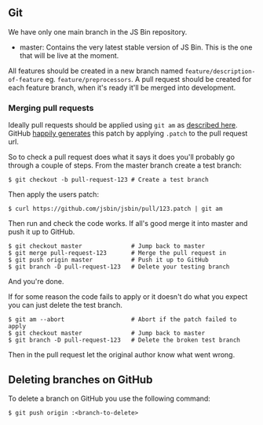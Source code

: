 Git
---

We have only one main branch in the JS Bin repository.

- master: Contains the very latest stable version of JS Bin. This is the one
  that will be live at the moment.

All features should be created in a new branch named
`feature/description-of-feature` eg. `feature/preprocessors`. A pull request
should be created for each feature branch, when it's ready it'll be merged into
development.

### Merging pull requests

Ideally pull requests should be applied using `git am` as [described
here][#am]. GitHub [happily generates][#ex] this patch by applying `.patch`
to the pull request url.

So to check a pull request does what it says it does you'll probably go
through a couple of steps. From the master branch create a test branch:

    $ git checkout -b pull-request-123 # Create a test branch

Then apply the users patch:

    $ curl https://github.com/jsbin/jsbin/pull/123.patch | git am

Then run and check the code works. If all's good merge it into master
and push it up to GitHub.

    $ git checkout master              # Jump back to master
    $ git merge pull-request-123       # Merge the pull request in
    $ git push origin master           # Push it up to GitHub
    $ git branch -D pull-request-123   # Delete your testing branch

And you're done.

If for some reason the code fails to apply or it doesn't do what you expect
you can just delete the test branch.

    $ git am --abort                   # Abort if the patch failed to apply
    $ git checkout master              # Jump back to master
    $ git branch -D pull-request-123   # Delete the broken test branch

Then in the pull request let the original author know what went wrong.

Deleting branches on GitHub
---------------------------

To delete a branch on GitHub you use the following command:

    $ git push origin :<branch-to-delete>

[#am]: http://git-scm.com/book/ch5-3.html#Applying-Patches-from-E-mail
[#ex]: https://github.com/jsbin/jsbin/pull/190.patch
